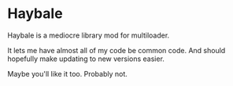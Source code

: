 # Haybale

Haybale is a mediocre library mod for multiloader.

It lets me have almost all of my code be common code. And should hopefully make updating to new versions easier.

Maybe you'll like it too. Probably not.
